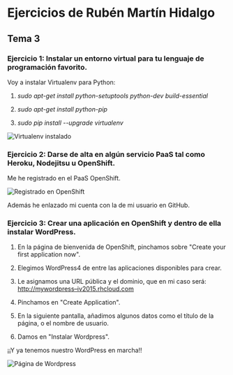 # Ejercicios de Rubén Martín Hidalgo
## Tema 3
### Ejercicio 1: Instalar un entorno virtual para tu lenguaje de programación favorito.

Voy a instalar Virtualenv para Python:

1. *sudo apt-get install python-setuptools python-dev build-essential*

2. *sudo apt-get install python-pip* 

3. *sudo pip install --upgrade virtualenv*

![Virtualenv instalado](https://www.dropbox.com/s/oqhbwp5kbvqrrdr/versionVirtualenv.PNG?dl=1)

### Ejercicio 2: Darse de alta en algún servicio PaaS tal como Heroku, Nodejitsu u OpenShift.

Me he registrado en el PaaS OpenShift. 

![Registrado en OpenShift](https://www.dropbox.com/s/bx5xijdfg2k5zrn/OpenShift_inicio.PNG?dl=1)

Además he enlazado mi cuenta con la de mi usuario en GitHub.

### Ejercicio 3: Crear una aplicación en OpenShift y dentro de ella instalar WordPress.

1. En la página de bienvenida de OpenShift, pinchamos sobre "Create your first application now".

2. Elegimos WordPress4 de entre las aplicaciones disponibles para crear.

3. Le asignamos una URL pública y el dominio, que en mi caso será: [http://mywordpress–iv2015.rhcloud.com](http://mywordpress–iv2015.rhcloud.com)

4. Pinchamos en "Create Application".

5. En la siguiente pantalla, añadimos algunos datos como el título de la página, o el nombre de usuario.

6. Damos en "Instalar Wordpress".

¡¡Y ya tenemos nuestro WordPress en marcha!! 

![Página de Wordpress](https://www.dropbox.com/s/1574h2wwnl8pelw/WordPress.PNG?dl=1)
